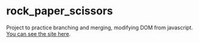 # rock_paper_scissors
Project to practice branching and merging, modifying DOM from javascript. [You can see the site here](santimc.github.io/rock_paper_scissors/).
